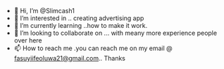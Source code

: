 - 👋 Hi, I’m @Slimcash1
- 👀 I’m interested in .. creating advertising app
- 🌱 I’m currently learning ..how to make it work.
- 💞️ I’m looking to collaborate on ... with meany more experience people over here
- 📫 How to reach me .you can reach me on my email @ fasuyiifeoluwa21@gmail.com..
Thanks
<!---
Slimcash1/Slimcash1 is a ✨ special ✨ repository because its `README.md` (this file) appears on your GitHub profile.
You can click the Preview link to take a look at your changes.
--->
